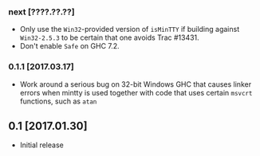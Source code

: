 ### next [????.??.??]
* Only use the `Win32`-provided version of `isMinTTY` if building against
  `Win32-2.5.3` to be certain that one avoids Trac #13431.
* Don't enable `Safe` on GHC 7.2.

### 0.1.1 [2017.03.17]
* Work around a serious bug on 32-bit Windows GHC that causes linker errors
  when mintty is used together with code that uses certain `msvcrt` functions,
  such as `atan`

## 0.1 [2017.01.30]
* Initial release

